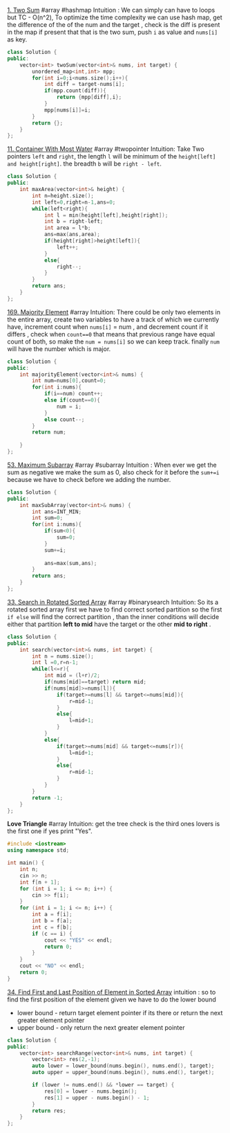 [1. Two Sum](https://leetcode.com/problems/two-sum/)
#array #hashmap 
Intuition :  We can simply can have to loops but TC - O(n^2), To optimize the time complexity we can use hash map,  get the difference of the of the num and the target , check is the diff is present in the map if present that that is the two sum, push `i`  as value and  `nums[i]` as key.
```cpp
class Solution {
public:
    vector<int> twoSum(vector<int>& nums, int target) {
        unordered_map<int,int> mpp;
        for(int i=0;i<nums.size();i++){
            int diff = target-nums[i];
            if(mpp.count(diff)){
                return {mpp[diff],i};
            }
            mpp[nums[i]]=i;
        }
        return {};
    }
};
```

[11. Container With Most Water](https://leetcode.com/problems/container-with-most-water/)
#array #twopointer 
Intuition:  Take Two pointers `left` and `right`, the length `l` will be minimum of the `height[left] and height[right]`. the breadth `b` will be `right - left`.
```cpp
class Solution {
public:
    int maxArea(vector<int>& height) {
        int n=height.size();
        int left=0,right=n-1,ans=0;
        while(left<right){
            int l = min(height[left],height[right]);
            int b = right-left;
            int area = l*b;
            ans=max(ans,area);
            if(height[right]>height[left]){
                left++;
            }
            else{
                right--;
            }
        }
        return ans;
    }
};
```

[169. Majority Element](https://leetcode.com/problems/majority-element/)
#array 
Intuition:  There could be only two elements in the entire array, create  two variables to have a  track of which we currently have,  increment count when `nums[i]` = num , and decrement count if it differs , check when `count==0` that means that previous range have equal count of both, 
so make the `num = nums[i]` so we can keep track. finally `num` will have the  number which is major.
```cpp
class Solution {
public:
    int majorityElement(vector<int>& nums) {
        int num=nums[0],count=0;
        for(int i:nums){
            if(i==num) count++;
            else if(count==0){
                num = i;
            }
            else count--;
        }
        return num;
        
    }
};
```

[53. Maximum Subarray](https://leetcode.com/problems/maximum-subarray/)
#array #subarray
Intuition : When ever we get the sum as negative we make the sum as 0, also check for it before the `sum+=i` because we have to check before we adding the number.
```cpp
class Solution {
public:
    int maxSubArray(vector<int>& nums) {
        int ans=INT_MIN;
        int sum=0;
        for(int i:nums){
            if(sum<0){
                sum=0;
            }
            sum+=i;
        
            ans=max(sum,ans);
        }
        return ans;
    }
};
```

[33. Search in Rotated Sorted Array](https://leetcode.com/problems/search-in-rotated-sorted-array/)
#array #binarysearch 
Intuition: So its a rotated sorted array first we have to find correct sorted partition so the first `if else` will find the correct partition , than the inner conditions will decide either that partition  **left to mid**  have the target or the other  **mid to right** .
```cpp
class Solution {
public:
    int search(vector<int>& nums, int target) {
        int n = nums.size();
        int l =0,r=n-1;
        while(l<=r){
            int mid = (l+r)/2;
            if(nums[mid]==target) return mid;
            if(nums[mid]>=nums[l]){
                if(target>=nums[l] && target<=nums[mid]){
                    r=mid-1;
                }
                else{
                    l=mid+1;
                }
            }
            else{
                if(target>=nums[mid] && target<=nums[r]){
                    l=mid+1;
                }
                else{
                    r=mid-1;
                }
            }
        }
        return -1;
    }
};
```
**Love Triangle**
#array 
Intuition: get the tree check is the third ones lovers is the first one if yes print "Yes".
```cpp
#include <iostream>
using namespace std;

int main() {
    int n;
    cin >> n;
    int f[n + 1];
    for (int i = 1; i <= n; i++) {
        cin >> f[i];
    }
    for (int i = 1; i <= n; i++) {
        int a = f[i];
        int b = f[a];
        int c = f[b];
        if (c == i) {
            cout << "YES" << endl;
            return 0;
        }
    }
    cout << "NO" << endl;
    return 0;
}

```
[34. Find First and Last Position of Element in Sorted Array](https://leetcode.com/problems/find-first-and-last-position-of-element-in-sorted-array/)
intuition : so to find the first position of the element given we have to do the lower bound
- lower bound -  return target element pointer if its there or return the next greater element pointer
- upper bound -  only return the next greater element pointer
```cpp
class Solution {
public:
    vector<int> searchRange(vector<int>& nums, int target) {
        vector<int> res(2,-1);
        auto lower = lower_bound(nums.begin(), nums.end(), target);
        auto upper = upper_bound(nums.begin(), nums.end(), target);

        if (lower != nums.end() && *lower == target) {
            res[0] = lower - nums.begin();
            res[1] = upper - nums.begin() - 1;
        }
        return res;
    }
};
```
 